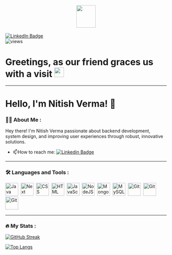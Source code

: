 <div id="header" align="center">
  <img src="https://media.giphy.com/media/jzHFPlw89eTqU/giphy.gif" width="60px" height="70px"/>
</div>
<br>

<div id="badges">
  <a href="https://www.linkedin.com/in/nitver20/">
    <img src="https://img.shields.io/badge/LinkedIn-blue?style=for-the-badge&logo=linkedin&logoColor=white" alt="LinkedIn Badge"/>
  </a>
</div>
<img src="https://komarev.com/ghpvc/?username=Nitish236&style=flat-square&color=blue" alt="views"/>

<h1>
  Greetings, as our friend graces us with a visit
  <img src="https://media.giphy.com/media/hvRJCLFzcasrR4ia7z/giphy.gif" width="30px"/>
</h1>

---

# Hello, I'm Nitish Verma! 👋

### :man_technologist: About Me :

Hey there! I'm Nitish Verma passionate about backend development, system design, and improving user experiences through robust, innovative solutions.

- :mailbox:How to reach me: [![Linkedin Badge](https://img.shields.io/badge/-kakbar-blue?style=flat&logo=Linkedin&logoColor=white)](https://www.linkedin.com/in/nitver20/)

---

### :hammer_and_wrench: Languages and Tools :

<div>
  <img src="https://cdn.jsdelivr.net/gh/devicons/devicon/icons/java/java-original-wordmark.svg" title="Java" alt="Java" width="40" height="40"/>&nbsp;
  <img src="https://cdn.rawgit.com/Nitish236/Nitish236/main/images/next-dot-js-svgrepo-com.svg" title="Next" alt="Next" width="40" height="40" />&nbsp;
  <img src="https://cdn.jsdelivr.net/gh/devicons/devicon/icons/css3/css3-original-wordmark.svg"  title="CSS3" alt="CSS" width="40" height="40"/>&nbsp;
  <img src="https://cdn.jsdelivr.net/gh/devicons/devicon/icons/html5/html5-original-wordmark.svg" title="HTML5" alt="HTML" width="40" height="40"/>&nbsp;
  <img src="https://cdn.jsdelivr.net/gh/devicons/devicon/icons/javascript/javascript-original.svg" title="JavaScript" alt="JavaScript" width="40" height="40"/>&nbsp;
  <img src="https://cdn.jsdelivr.net/gh/devicons/devicon/icons/nodejs/nodejs-plain-wordmark.svg" title="NodeJS" alt="NodeJS" width="40" height="40"/>&nbsp;
  <img src="https://cdn.jsdelivr.net/gh/devicons/devicon/icons/mongodb/mongodb-original-wordmark.svg" title="MongoDB"  alt="MongoDB" width="40" height="40"/>&nbsp;
  <img src="https://cdn.jsdelivr.net/gh/devicons/devicon/icons/mysql/mysql-original-wordmark.svg" title="MySQL"  alt="MySQL" width="40" height="40"/>&nbsp;
  <img src="https://cdn.rawgit.com/Nitish236/Nitish236/main/images/socket-dot-io-svgrepo-com.svg" title="VS Code" alt="Git" width="40" height="40"/>&nbsp;
  <img src="https://cdn.jsdelivr.net/gh/devicons/devicon/icons/git/git-original-wordmark.svg" title="Git" alt="Git" width="40" height="40"/>&nbsp;
  <img src="https://cdn.jsdelivr.net/gh/devicons/devicon/icons/vscode/vscode-original-wordmark.svg" title="VS Code" alt="Git" width="40" height="40"/>&nbsp;
</div>

---

### :fire: My Stats :

[![GitHub Streak](https://github-readme-streak-stats.herokuapp.com?user=Nitish236&theme=dark&hide_border=true&date_format=j%20M%5B%20Y%5D&mode=weekly&card_width=501)](https://git.io/streak-stats)

[![Top Langs](https://github-readme-stats.vercel.app/api/top-langs/?username=Nitish236&layout=compact&theme=vision-friendly-dark)](https://github.com/Nitish236/github-readme-stats)

